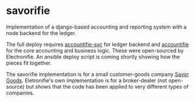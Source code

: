 # savorifie

Implementation of a django-based accounting and reporting system with a node backend for the ledger.

The full deploy requires [accountifie-svc](https://github.com/electronifie/accountifie-svc/) for ledger backend and [accountifie](https://github.com/electronifie/accountifie/) for the core accounting and business logic.
These were open-sourced by Electronifie. 
An ansible deploy script is coming shortly showing how the pieces fit together.

The savorifie implementation is for a small customer-goods company [Savor Goods](http://www.savor.us).
Eletronifie's own implementation is for a broker-dealer (not open-source) but shows that the code has been applied to very different types of companies.
